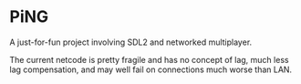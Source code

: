 PiNG
====

A just-for-fun project involving SDL2 and networked multiplayer.

The current netcode is pretty fragile and has no concept of lag, much less lag compensation, and may well fail on connections much worse than LAN.
